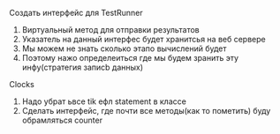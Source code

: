 Создать интерфейс для TestRunner

1. Виртуальный метод для отправки результатов
2. Указатель на данный интерфес будет хранитсья на веб сервере
3. Мы можем не знать сколько этапо вычислений будет
4. Поэтому нажо определеиться где мы будем зранить эту инфу(стратегия записb данных)

Clocks

1. Надо убрат ьвсе tik ефл statement в классе
2. Сделать интерфейс, где почти все методы(как то пометить) буду обрамляться counter